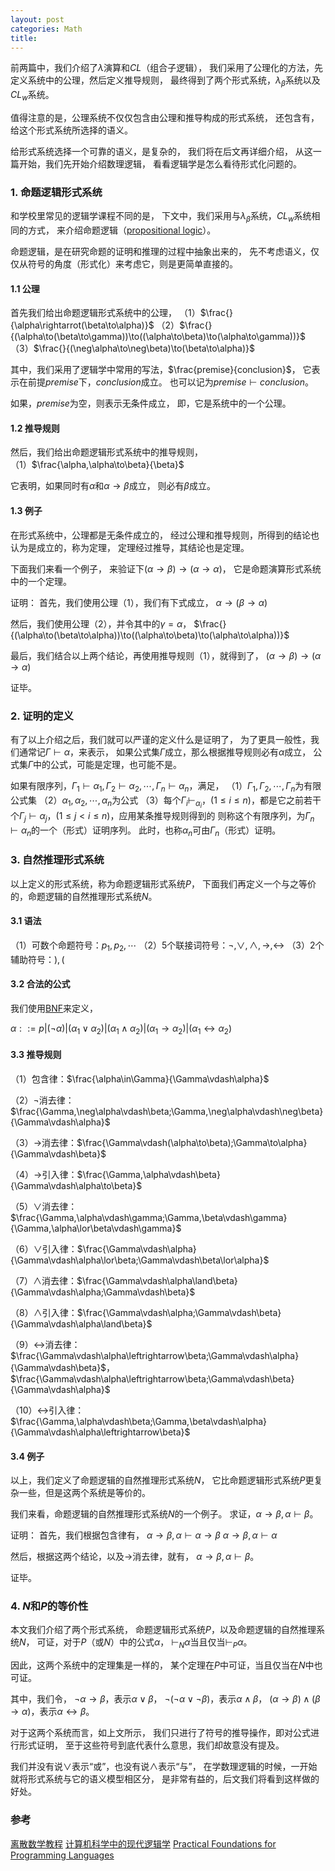```yaml
---
layout: post
categories: Math
title: 
---
```


前两篇中，我们介绍了$\lambda$演算和$CL$（组合子逻辑），
我们采用了公理化的方法，先定义系统中的公理，然后定义推导规则，
最终得到了两个形式系统，$\lambda_\beta$系统以及$CL_w$系统。

值得注意的是，公理系统不仅仅包含由公理和推导构成的形式系统，
还包含有，给这个形式系统所选择的语义。

给形式系统选择一个可靠的语义，是复杂的，
我们将在后文再详细介绍，
从这一篇开始，我们先开始介绍数理逻辑，
看看逻辑学是怎么看待形式化问题的。

### 1. 命题逻辑形式系统

和学校里常见的逻辑学课程不同的是，
下文中，我们采用与$\lambda_\beta$系统，$CL_w$系统相同的方式，
来介绍命题逻辑（[propositional logic](https://zh.wikipedia.org/zh-hans/%E5%91%BD%E9%A2%98%E9%80%BB%E8%BE%91)）。

命题逻辑，是在研究命题的证明和推理的过程中抽象出来的，
先不考虑语义，仅仅从符号的角度（形式化）来考虑它，则是更简单直接的。

#### 1.1 公理
首先我们给出命题逻辑形式系统中的公理，
（1）$\frac{}{\alpha\rightarrot(\beta\to\alpha)}$
（2）$\frac{}{(\alpha\to(\beta\to\gamma))\to((\alpha\to\beta)\to(\alpha\to\gamma))}$
（3）$\frac{}{(\neg\alpha\to\neg\beta)\to(\beta\to\alpha)}$

其中，我们采用了逻辑学中常用的写法，$\frac{premise}{conclusion}$，
它表示在前提$premise$下，$conclusion$成立。
也可以记为$premise\vdash conclusion$。

如果，$premise$为空，则表示无条件成立，
即，它是系统中的一个公理。

#### 1.2 推导规则
然后，我们给出命题逻辑形式系统中的推导规则，
（1）$\frac{\alpha,\alpha\to\beta}{\beta}$

它表明，如果同时有$\alpha$和$\alpha\to\beta$成立，
则必有$\beta$成立。

#### 1.3 例子
在形式系统中，公理都是无条件成立的，
经过公理和推导规则，所得到的结论也认为是成立的，称为定理，
定理经过推导，其结论也是定理。

下面我们来看一个例子，
来验证下$(\alpha\to\beta)\to(\alpha\to\alpha)$，
它是命题演算形式系统中的一个定理。

证明：
首先，我们使用公理（1），我们有下式成立，
$\alpha\to(\beta\to\alpha)$

然后，我们使用公理（2），并令其中的$\gamma=\alpha$，
$\frac{}{(\alpha\to(\beta\to\alpha))\to((\alpha\to\beta)\to(\alpha\to\alpha))}$

最后，我们结合以上两个结论，再使用推导规则（1），就得到了，
$(\alpha\to\beta)\to(\alpha\to\alpha)$

证毕。

### 2. 证明的定义

有了以上介绍之后，我们就可以严谨的定义什么是证明了，
为了更具一般性，我们通常记$\Gamma\vdash\alpha$，来表示，
如果公式集$\Gamma$成立，那么根据推导规则必有$\alpha$成立，
公式集$\Gamma$中的公式，可能是定理，也可能不是。

如果有限序列，$\Gamma_1\vdash\alpha_1,\Gamma_2\vdash\alpha_2,\cdots,\Gamma_n\vdash\alpha_n$，满足，
（1）$\Gamma_1,\Gamma_2,\cdots,\Gamma_n$为有限公式集
（2）$\alpha_1,\alpha_2,\cdots,\alpha_n$为公式
（3）每个$\Gamma_i\vdash_\alpha_i$，$(1\leqslant i\leqslant n)$，都是它之前若干个$\Gamma_j\vdash \alpha_j$，$(1\leqslant j<i\leqslant n)$，应用某条推导规则得到的
则称这个有限序列，为$\Gamma_n\vdash\alpha_n$的一个（形式）证明序列。
此时，也称$\alpha_n$可由$\Gamma_n$（形式）证明。

### 3. 自然推理形式系统

以上定义的形式系统，称为命题逻辑形式系统$P$，
下面我们再定义一个与之等价的，命题逻辑的自然推理形式系统$N$。

#### 3.1 语法
（1）可数个命题符号：$p_1,p_2,\cdots$
（2）5个联接词符号：$\neg,\lor,\land,\to,\leftrightarrow$
（3）2个辅助符号：$),($

#### 3.2 合法的公式
我们使用[BNF](https://zh.wikipedia.org/wiki/%E5%B7%B4%E7%A7%91%E6%96%AF%E8%8C%83%E5%BC%8F)来定义，

$\alpha::=p|(\neg\alpha)|(\alpha_1\lor\alpha_2)|(\alpha_1\land\alpha_2)|(\alpha_1\to\alpha_2)|(\alpha_1\leftrightarrow\alpha_2)$

#### 3.3 推导规则

（1）包含律：$\frac{\alpha\in\Gamma}{\Gamma\vdash\alpha}$

（2）$\neg$消去律：$\frac{\Gamma,\neg\alpha\vdash\beta;\Gamma,\neg\alpha\vdash\neg\beta}{\Gamma\vdash\alpha}$

（3）$\to$消去律：$\frac{\Gamma\vdash(\alpha\to\beta);\Gamma\to\alpha}{\Gamma\vdash\beta}$

（4）$\to$引入律：$\frac{\Gamma,\alpha\vdash\beta}{\Gamma\vdash\alpha\to\beta}$

（5）$\lor$消去律：$\frac{\Gamma,\alpha\vdash\gamma;\Gamma,\beta\vdash\gamma}{\Gamma,\alpha\lor\beta\vdash\gamma}$

（6）$\lor$引入律：$\frac{\Gamma\vdash\alpha}{\Gamma\vdash\alpha\lor\beta;\Gamma\vdash\beta\lor\alpha}$

（7）$\land$消去律：$\frac{\Gamma\vdash\alpha\land\beta}{\Gamma\vdash\alpha;\Gamma\vdash\beta}$

（8）$\land$引入律：$\frac{\Gamma\vdash\alpha;\Gamma\vdash\beta}{\Gamma\vdash\alpha\land\beta}$

（9）$\leftrightarrow$消去律：$\frac{\Gamma\vdash\alpha\leftrightarrow\beta;\Gamma\vdash\alpha}{\Gamma\vdash\beta}$，$\frac{\Gamma\vdash\alpha\leftrightarrow\beta;\Gamma\vdash\beta}{\Gamma\vdash\alpha}$

（10）$\leftrightarrow$引入律：$\frac{\Gamma,\alpha\vdash\beta;\Gamma,\beta\vdash\alpha}{\Gamma\vdash\alpha\leftrightarrow\beta}$

#### 3.4 例子
以上，我们定义了命题逻辑的自然推理形式系统$N$，
它比命题逻辑形式系统$P$更复杂一些，但是这两个系统是等价的。

我们来看，命题逻辑的自然推理形式系统$N$的一个例子。
求证，$\alpha\to\beta,\alpha\vdash\beta$。

证明：
首先，我们根据包含律有，
$\alpha\to\beta,\alpha\vdash\alpha\to\beta$
$\alpha\to\beta,\alpha\vdash\alpha$

然后，根据这两个结论，以及$\to$消去律，就有，
$\alpha\to\beta,\alpha\vdash\beta$。

证毕。

### 4. $N$和$P$的等价性

本文我们介绍了两个形式系统，
命题逻辑形式系统$P$，以及命题逻辑的自然推理系统$N$，
可证，对于$P$（或$N$）中的公式$\alpha$，
$\vdash_N\alpha$当且仅当$\vdash_P\alpha$。

因此，这两个系统中的定理集是一样的，
某个定理在$P$中可证，当且仅当在$N$中也可证。

其中，我们令，
$\neg\alpha\to\beta$，表示$\alpha\lor\beta$，
$\neg(\neg\alpha\lor\neg\beta)$，表示$\alpha\land\beta$，
$(\alpha\to\beta)\land(\beta\to\alpha)$，表示$\alpha\leftrightarrow\beta$。

对于这两个系统而言，如上文所示，
我们只进行了符号的推导操作，即对公式进行形式证明，
至于这些符号到底代表什么意思，我们却故意没有提及。

我们并没有说$\lor$表示“或”，也没有说$\land$表示“与”，
在学数理逻辑的时候，一开始就将形式系统与它的语义模型相区分，
是非常有益的，后文我们将看到这样做的好处。

### 参考
[离散数学教程](https://book.douban.com/subject/1230394/)
[计算机科学中的现代逻辑学](https://book.douban.com/subject/1513387/)
[Practical Foundations for Programming Languages](https://book.douban.com/subject/11632210/)



